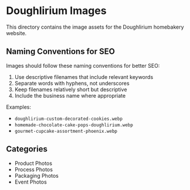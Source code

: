 # Doughlirium Images

This directory contains the image assets for the Doughlirium homebakery website.

## Naming Conventions for SEO

Images should follow these naming conventions for better SEO:

1. Use descriptive filenames that include relevant keywords
2. Separate words with hyphens, not underscores
3. Keep filenames relatively short but descriptive
4. Include the business name where appropriate

Examples:
- `doughlirium-custom-decorated-cookies.webp`
- `homemade-chocolate-cake-pops-doughlirium.webp`
- `gourmet-cupcake-assortment-phoenix.webp`

## Categories
- Product Photos
- Process Photos
- Packaging Photos
- Event Photos